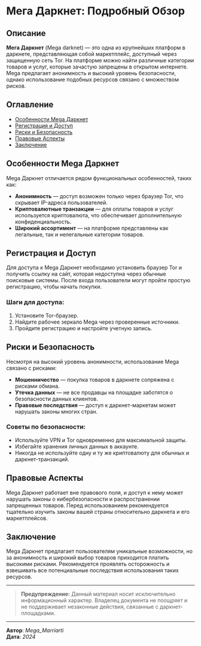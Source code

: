 # Мега Даркнет: Подробный Обзор

## Описание
**Мега Даркнет** (Mega darknet) — это одна из крупнейших платформ в даркнете, представляющая собой маркетплейс, доступный через защищенную сеть Tor. На платформе можно найти различные категории товаров и услуг, которые зачастую запрещены в открытом интернете. Mega предлагает анонимность и высокий уровень безопасности, однако использование подобных ресурсов связано с множеством рисков.

## Оглавление
- [Особенности Mega Даркнет](#особенности-mega-даркнет)
- [Регистрация и Доступ](#регистрация-и-доступ)
- [Риски и Безопасность](#риски-и-безопасность)
- [Правовые Аспекты](#правовые-аспекты)
- [Заключение](#заключение)

## Особенности Mega Даркнет
Mega Даркнет отличается рядом функциональных особенностей, таких как:
- **Анонимность** — доступ возможен только через браузер Tor, что скрывает IP-адреса пользователей.
- **Криптовалютные транзакции** — для оплаты товаров и услуг используется криптовалюта, что обеспечивает дополнительную конфиденциальность.
- **Широкий ассортимент** — на платформе представлены как легальные, так и нелегальные категории товаров.

## Регистрация и Доступ
Для доступа к Mega Даркнет необходимо установить браузер Tor и получить ссылку на сайт, которая недоступна через обычные поисковые системы. После входа пользователи могут пройти простую регистрацию, чтобы начать покупки. 

### Шаги для доступа:
1. Установите Tor-браузер.
2. Найдите рабочее зеркало Mega через проверенные источники.
3. Пройдите регистрацию и настройте учетную запись.

## Риски и Безопасность
Несмотря на высокий уровень анонимности, использование Mega связано с рисками:
- **Мошенничество** — покупка товаров в даркнете сопряжена с рисками обмана.
- **Утечка данных** — не все продавцы на площадке заботятся о безопасности данных клиентов.
- **Правовые последствия** — доступ к даркнет-маркетам может нарушать законы многих стран.

### Советы по безопасности:
- Используйте VPN и Tor одновременно для максимальной защиты.
- Избегайте хранения личных данных в аккаунте.
- Никогда не используйте одну и ту же криптовалюту для обычных и даркнет-транзакций.

## Правовые Аспекты
Mega Даркнет работает вне правового поля, и доступ к нему может нарушать законы о кибербезопасности и распространении запрещенных товаров. Перед использованием рекомендуется тщательно изучить законы вашей страны относительно даркнета и его маркетплейсов.

## Заключение
Mega Даркнет предлагает пользователям уникальные возможности, но за анонимность и широкий выбор товаров приходится платить высокими рисками. Рекомендуется проявлять осторожность и взвешивать все потенциальные последствия использования таких ресурсов.

---

> **Предупреждение:** Данный материал носит исключительно информационный характер. Владелец документа не поощряет и не поддерживает незаконные действия, связанные с даркнет-площадками.

---

**Автор**: *Mega_Marriarti*  
**Дата**: *2024*
